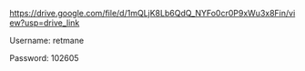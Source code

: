 https://drive.google.com/file/d/1mQLjK8Lb6QdQ_NYFo0cr0P9xWu3x8Fin/view?usp=drive_link

Username: retmane

Password: 102605
